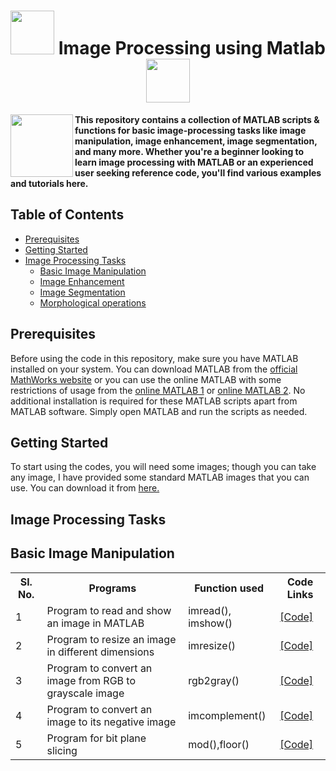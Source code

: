   <h1 align="center"> <img src="https://github.com/santoshpanda1995/Image-Processing-using-Matlab/blob/main/Images/giphy.gif" width="70px"> Image Processing using Matlab <img src="https://github.com/santoshpanda1995/Image-Processing-using-Matlab/blob/main/Images/giphy.gif" width="70px"> </h1>
<img align="left" src="https://github.com/santoshpanda1995/Image-Processing-using-Matlab/blob/main/Images/Lenna.png" width="100px">

**This repository contains a collection of MATLAB scripts & functions for basic image-processing tasks like image manipulation, image enhancement, image segmentation, and many more. Whether you're a beginner looking to learn image processing with MATLAB or an experienced user seeking reference code, you'll find various examples and tutorials here.**
<br>
## Table of Contents

- [Prerequisites](#Prerequisites)
- [Getting Started](#getting-started)
- [Image Processing Tasks](#image-processing-tasks)
  * [Basic Image Manipulation](#basic-image-manipulation)
  * [Image Enhancement](#image-enhancement)
  * [Image Segmentation](#image-segmentation)
  * [Morphological operations](#morphological)

## Prerequisites
Before using the code in this repository, make sure you have MATLAB installed on your system. You can download MATLAB from the [official MathWorks website](https://www.mathworks.com/) or you can use the online MATLAB with some restrictions of usage from the [online MATLAB 1](https://matlab.mathworks.com/) or [online MATLAB 2](https://in.mathworks.com/products/matlab-online.html).
No additional installation is required for these MATLAB scripts apart from MATLAB software. Simply open MATLAB and run the scripts as needed.

## Getting Started
To start using the codes, you will need some images; though you can take any image, I have provided some standard MATLAB images that you can use. You can download it from [here.](https://github.com/santoshpanda1995/Image-Processing-using-Matlab/tree/main/Images)

## Image Processing Tasks
## Basic Image Manipulation


<!-- commented lines
<ol>
  <li> <a href="https://github.com/santoshpanda1995/Image-Processing-using-Matlab/blob/main/Basic-Manipulation/read-and-show.m">Program to read and show an image in MATLAB</a> </li>
  <li><a href="https://github.com/santoshpanda1995/Image-Processing-using-Matlab/blob/main/Basic-Manipulation/image-resize.m">Program to resize an image in different dimensions</a></li>
  <li><a href="https://github.com/santoshpanda1995/Image-Processing-using-Matlab/blob/main/Basic-Manipulation/rgb2gray.m">Program to convert an image from RGB to grayscale image</a></li>
  <li><a href="https://github.com/santoshpanda1995/Image-Processing-using-Matlab/blob/main/Basic-Manipulation/negative.m">Program to convert an image to its negative image</a></li>
</ol>
-->


<table>
  <tr>
    <th>Sl. No.</th>
    <th>Programs</th>
    <th>Function used</th>
    <th>Code Links</th>
  </tr>
  
  <tr>
    <td>1</td>
    <td>Program to read and show an image in MATLAB</td>
    <td>imread(), imshow()</td>
    <td><a href="https://github.com/santoshpanda1995/Image-Processing-using-Matlab/blob/main/Basic-Manipulation/read-and-show.m">[Code]</a></td>
  </tr>
  
  <tr>
    <td>2</td>
    <td>Program to resize an image in different dimensions</td>
    <td>imresize()</td>
    <td><a href="https://github.com/santoshpanda1995/Image-Processing-using-Matlab/blob/main/Basic-Manipulation/image-resize.m">[Code]</a></td>
  </tr>
  
  <tr>
    <td>3</td>
    <td>Program to convert an image from RGB to grayscale image</td>
    <td>rgb2gray()</td>
    <td><a href="https://github.com/santoshpanda1995/Image-Processing-using-Matlab/blob/main/Basic-Manipulation/rgb2gray.m">[Code]</a></td>
  </tr>
  
   <tr>
    <td>4</td>
    <td>Program to convert an image to its negative image</td>
    <td>imcomplement()</td>
    <td><a href="https://github.com/santoshpanda1995/Image-Processing-using-Matlab/blob/main/Basic-Manipulation/negative.m">[Code]</a></td>
  </tr>

  <tr>
    <td>5</td>
    <td>Program for bit plane slicing</td>
    <td>mod(),floor()</td>
    <td><a href="https://github.com/santoshpanda1995/Image-Processing-using-Matlab/blob/main/Basic-Manipulation/bitplaneslicing.m">[Code]</a></td>
  </tr>



  
</table>

